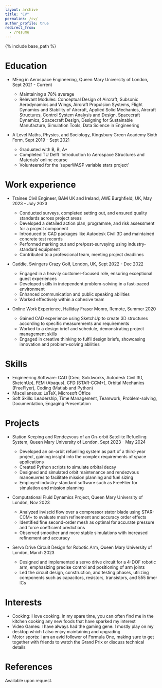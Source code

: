 ```yaml
---
layout: archive
title: "CV"
permalink: /cv/
author_profile: true
redirect_from:
  - /resume
---
```


{% include base_path %}

Education
======
* MEng in Aerospace Engineering, Queen Mary University of London, Sept 2021 - Current
  * Maintaining a 78% average
  * Relevant Modules: Conceptual Design of Aircraft, Subsonic Aerodynamics and Wings, Aircraft Propulsion Systems, Flight Dynamics and Stability of Aircraft, Applied Solid Mechanics, Aircraft Structures, Control System Analysis and Design, Spacecraft Dynamics, Spacecraft Design, Designing for Sustainable Manufacture, Simulation Tools, Data Science in Engineering

* A Level Maths, Physics, and Sociology, Kingsbury Green Academy Sixth Form, Sept 2019 - Sept 2021
  * Graduated with B, B, A*
  * Completed TU Delft ‘Introduction to Aerospace Structures and Materials’ online course
  * Volunteered for the ‘superWASP variable stars project’

Work experience
======
* Trainee Civil Engineer, BAM UK and Ireland, AWE Burghfield, UK, May 2023 - July 2023
  * Conducted surveys, completed setting out, and ensured quality standards across project areas
  * Developed a detailed action plan, programme, and risk assessment for a project component
  * Introduced to CAD packages like Autodesk Civil 3D and maintained concrete test records
  * Performed marking out and pre/post-surveying using industry-standard equipment
  * Contributed to a professional team, meeting project deadlines

* Caddie, Swingers Crazy Golf, London, UK, Sept 2022 - Dec 2022
  * Engaged in a heavily customer-focused role, ensuring exceptional guest experiences
  * Developed skills in independent problem-solving in a fast-paced environment
  * Enhanced communication and public speaking abilities
  * Worked effectively within a cohesive team

* Online Work Experience, Halliday Fraser Monro, Remote, Summer 2020
  * Gained CAD experience using SketchUp to create 3D structures according to specific measurements and requirements
  * Worked to a design brief and schedule, demonstrating project management skills
  * Engaged in creative thinking to fulfil design briefs, showcasing innovation and problem-solving abilities

Skills
======
* Engineering Software: CAD (Creo, Solidworks, Autodesk Civil 3D, SketchUp), FEM (Abaqus), CFD (STAR-CCM+), Orbital Mechanics (FreeFlyer), Coding (Matlab and Python)
* Miscellaneous: LaTeX, Microsoft Office
* Soft Skills: Leadership, Time Management, Teamwork, Problem-solving, Documentation, Engaging Presentation

Projects
======
* Station Keeping and Rendezvous of an On-orbit Satellite Refuelling System, Queen Mary University of London, Sept 2023 - May 2024
  * Developed an on-orbit refuelling system as part of a third-year project, gaining insight into the complex requirements of space applications
  * Created Python scripts to simulate orbital decay
  * Designed and simulated orbit maintenance and rendezvous manoeuvres to facilitate mission planning and fuel sizing
  * Employed industry-standard software such as FreeFlier for simulation and mission planning

* Computational Fluid Dynamics Project, Queen Mary University of London, Nov 2023
  * Analyzed inviscid flow over a compressor stator blade using STAR-CCM+ to evaluate mesh refinement and accuracy order effects
  * Identified fine second-order mesh as optimal for accurate pressure and force coefficient predictions
  * Observed smoother and more stable simulations with increased refinement and accuracy

* Servo Drive Circuit Design for Robotic Arm, Queen Mary University of London, March 2023
  * Designed and implemented a servo drive circuit for a 4-DOF robotic arm, emphasizing precise control and positioning of arm joints
  * Led the circuit design, construction, and testing phases, utilizing components such as capacitors, resistors, transistors, and 555 timer ICs

Interests
======
* Cooking: I love cooking. In my spare time, you can often find me in the kitchen cooking any new foods that have sparked my interest
* Video Games: I have always had the gaming gene. I mostly play on my desktop which I also enjoy maintaining and upgrading
* Motor sports: I am an avid follower of Formula One, making sure to get together with friends to watch the Grand Prix or discuss technical details

References
======
Available upon request.
